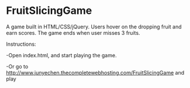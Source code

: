 # FruitSlicingGame
A game built in HTML/CSS/jQuery. Users hover on the dropping fruit and earn scores. The game ends when user misses 3 fruits.

Instructions:

-Open index.html, and start playing the game.

-Or go to http://www.junyechen.thecompletewebhosting.com/FruitSlicingGame and play
